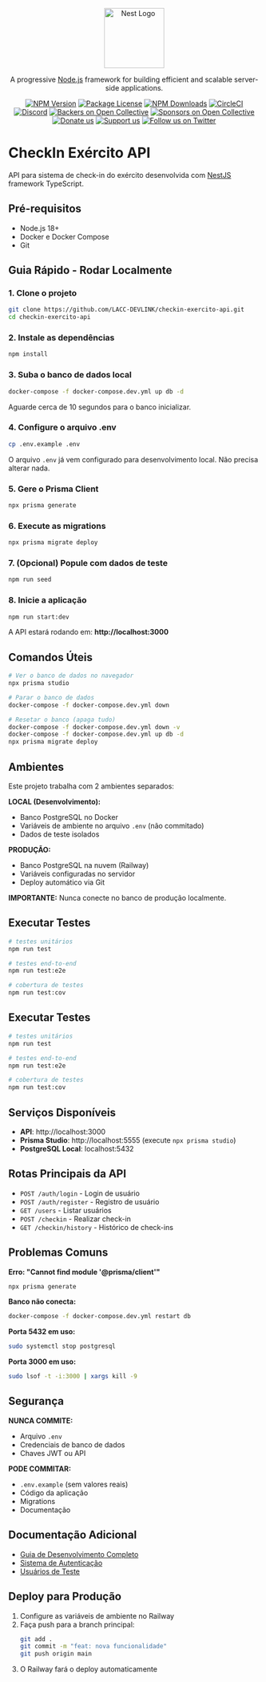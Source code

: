<p align="center">
  <a href="http://nestjs.com/" target="blank"><img src="https://nestjs.com/img/logo-small.svg" width="120" alt="Nest Logo" /></a>
</p>

[circleci-image]: https://img.shields.io/circleci/build/github/nestjs/nest/master?token=abc123def456
[circleci-url]: https://circleci.com/gh/nestjs/nest

  <p align="center">A progressive <a href="http://nodejs.org" target="_blank">Node.js</a> framework for building efficient and scalable server-side applications.</p>
    <p align="center">
<a href="https://www.npmjs.com/~nestjscore" target="_blank"><img src="https://img.shields.io/npm/v/@nestjs/core.svg" alt="NPM Version" /></a>
<a href="https://www.npmjs.com/~nestjscore" target="_blank"><img src="https://img.shields.io/npm/l/@nestjs/core.svg" alt="Package License" /></a>
<a href="https://www.npmjs.com/~nestjscore" target="_blank"><img src="https://img.shields.io/npm/dm/@nestjs/common.svg" alt="NPM Downloads" /></a>
<a href="https://circleci.com/gh/nestjs/nest" target="_blank"><img src="https://img.shields.io/circleci/build/github/nestjs/nest/master" alt="CircleCI" /></a>
<a href="https://discord.gg/G7Qnnhy" target="_blank"><img src="https://img.shields.io/badge/discord-online-brightgreen.svg" alt="Discord"/></a>
<a href="https://opencollective.com/nest#backer" target="_blank"><img src="https://opencollective.com/nest/backers/badge.svg" alt="Backers on Open Collective" /></a>
<a href="https://opencollective.com/nest#sponsor" target="_blank"><img src="https://opencollective.com/nest/sponsors/badge.svg" alt="Sponsors on Open Collective" /></a>
  <a href="https://paypal.me/kamilmysliwiec" target="_blank"><img src="https://img.shields.io/badge/Donate-PayPal-ff3f59.svg" alt="Donate us"/></a>
    <a href="https://opencollective.com/nest#sponsor"  target="_blank"><img src="https://img.shields.io/badge/Support%20us-Open%20Collective-41B883.svg" alt="Support us"></a>
  <a href="https://twitter.com/nestframework" target="_blank"><img src="https://img.shields.io/twitter/follow/nestframework.svg?style=social&label=Follow" alt="Follow us on Twitter"></a>
</p>
  <!--[![Backers on Open Collective](https://opencollective.com/nest/backers/badge.svg)](https://opencollective.com/nest#backer)
  [![Sponsors on Open Collective](https://opencollective.com/nest/sponsors/badge.svg)](https://opencollective.com/nest#sponsor)-->

# CheckIn Exército API

API para sistema de check-in do exército desenvolvida com [NestJS](https://github.com/nestjs/nest) framework TypeScript.

## Pré-requisitos

- Node.js 18+
- Docker e Docker Compose
- Git

## Guia Rápido - Rodar Localmente

### 1. Clone o projeto

```bash
git clone https://github.com/LACC-DEVLINK/checkin-exercito-api.git
cd checkin-exercito-api
```

### 2. Instale as dependências

```bash
npm install
```

### 3. Suba o banco de dados local

```bash
docker-compose -f docker-compose.dev.yml up db -d
```

Aguarde cerca de 10 segundos para o banco inicializar.

### 4. Configure o arquivo .env

```bash
cp .env.example .env
```

O arquivo `.env` já vem configurado para desenvolvimento local. Não precisa alterar nada.

### 5. Gere o Prisma Client

```bash
npx prisma generate
```

### 6. Execute as migrations

```bash
npx prisma migrate deploy
```

### 7. (Opcional) Popule com dados de teste

```bash
npm run seed
```

### 8. Inicie a aplicação

```bash
npm run start:dev
```

A API estará rodando em: **http://localhost:3000**

## Comandos Úteis

```bash
# Ver o banco de dados no navegador
npx prisma studio

# Parar o banco de dados
docker-compose -f docker-compose.dev.yml down

# Resetar o banco (apaga tudo)
docker-compose -f docker-compose.dev.yml down -v
docker-compose -f docker-compose.dev.yml up db -d
npx prisma migrate deploy
```

## Ambientes

Este projeto trabalha com 2 ambientes separados:

**LOCAL (Desenvolvimento):**
- Banco PostgreSQL no Docker
- Variáveis de ambiente no arquivo `.env` (não commitado)
- Dados de teste isolados

**PRODUÇÃO:**
- Banco PostgreSQL na nuvem (Railway)
- Variáveis configuradas no servidor
- Deploy automático via Git

**IMPORTANTE:** Nunca conecte no banco de produção localmente.

## Executar Testes

```bash
# testes unitários
npm run test

# testes end-to-end
npm run test:e2e

# cobertura de testes
npm run test:cov
```

## Executar Testes

```bash
# testes unitários
npm run test

# testes end-to-end
npm run test:e2e

# cobertura de testes
npm run test:cov
```

## Serviços Disponíveis

- **API**: http://localhost:3000
- **Prisma Studio**: http://localhost:5555 (execute `npx prisma studio`)
- **PostgreSQL Local**: localhost:5432

## Rotas Principais da API

- `POST /auth/login` - Login de usuário
- `POST /auth/register` - Registro de usuário
- `GET /users` - Listar usuários
- `POST /checkin` - Realizar check-in
- `GET /checkin/history` - Histórico de check-ins

## Problemas Comuns

**Erro: "Cannot find module '@prisma/client'"**
```bash
npx prisma generate
```

**Banco não conecta:**
```bash
docker-compose -f docker-compose.dev.yml restart db
```

**Porta 5432 em uso:**
```bash
sudo systemctl stop postgresql
```

**Porta 3000 em uso:**
```bash
sudo lsof -t -i:3000 | xargs kill -9
```

## Segurança

**NUNCA COMMITE:**
- Arquivo `.env`
- Credenciais de banco de dados
- Chaves JWT ou API

**PODE COMMITAR:**
- `.env.example` (sem valores reais)
- Código da aplicação
- Migrations
- Documentação

## Documentação Adicional

- [Guia de Desenvolvimento Completo](SETUP-DEV.md)
- [Sistema de Autenticação](docs/AUTH_SYSTEM.md)
- [Usuários de Teste](docs/USUARIOS_TESTE.md)

## Deploy para Produção

1. Configure as variáveis de ambiente no Railway
2. Faça push para a branch principal:
   ```bash
   git add .
   git commit -m "feat: nova funcionalidade"
   git push origin main
   ```
3. O Railway fará o deploy automaticamente


